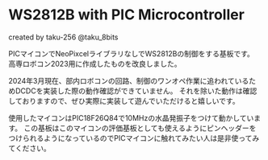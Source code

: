 # WS2812B with PIC Microcontroller
created by taku-256 @taku_8bits

PICマイコンでNeoPixcelライブラリなしでWS2812Bの制御をする基板です。
高専ロボコン2023用に作成したものを改良しました。

2024年3月現在、部内ロボコンの回路、制御のワンオペ作業に追われているためDCDCを実装した際の動作確認ができていません。
それを除いた動作は確認しておりますので、ぜひ実際に実装して遊んでいただけると嬉しいです。

使用したマイコンはPIC18F26Q84で10MHzの水晶発振子をつけて動かしています。
この基板はこのマイコンの評価基板としても使えるようにピンヘッダーをつけられるようになっているのでPICマイコンに触れてみたい人は是非使ってみてください。

